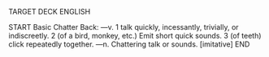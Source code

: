 TARGET DECK
ENGLISH

START
Basic
Chatter
Back: —v. 1 talk quickly, incessantly, trivially, or indiscreetly. 2 (of a bird, monkey, etc.) Emit short quick sounds. 3 (of teeth) click repeatedly together. —n. Chattering talk or sounds. [imitative]
END
